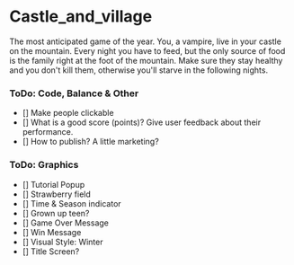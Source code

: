 # Castle_and_village

The most anticipated game of the year. You, a vampire, live in your castle on the mountain. Every night you have to feed, but the only source of food is the family right at the foot of the mountain. Make sure they stay healthy and you don't kill them, otherwise you'll starve in the following nights.

### ToDo: Code, Balance & Other

- [] Make people clickable
- [] What is a good score (points)? Give user feedback about their performance.
- [] How to publish? A little marketing?


### ToDo: Graphics

- [] Tutorial Popup
- [] Strawberry field
- [] Time & Season indicator
- [] Grown up teen?
- [] Game Over Message
- [] Win Message
- [] Visual Style: Winter
- [] Title Screen?
